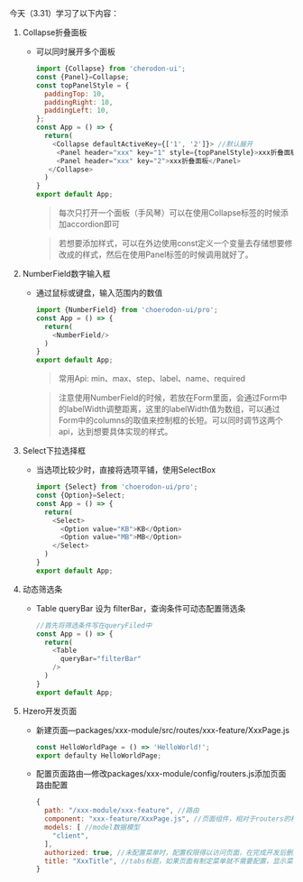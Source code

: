 今天（3.31）学习了以下内容：

1. Collapse折叠面板

   - 可以同时展开多个面板

     ```js
     import {Collapse} from 'cherodon-ui';
     const {Panel}=Collapse;
     const topPanelStyle = {
       paddingTop: 10,
       paddingRight: 10,
       paddingLeft: 10,
     };
     const App = () => {
       return(
         <Collapse defaultActiveKey={['1', '2']}> //默认展开
       	  <Panel header="xxx" key="1" style={topPanelStyle}>xxx折叠面板</Panel>
       	  <Panel header="xxx" key="2">xxx折叠面板</Panel>
     	</Collapse>
       )
     }
     export default App;
     ```

     > 每次只打开一个面板（手风琴）可以在使用Collapse标签的时候添加accordion即可

     > 若想要添加样式，可以在外边使用const定义一个变量去存储想要修改成的样式，然后在使用Panel标签的时候调用就好了。

2. NumberField数字输入框

   - 通过鼠标或键盘，输入范围内的数值

     ```js
     import {NumberField} from 'choerodon-ui/pro';
     const App = () => {
       return(
         <NumberField/>
       )
     }
     export default App;
     ```

     > 常用Api: min、max、step、label、name、required

     > 注意使用NumberField的时候，若放在Form里面，会通过Form中的labelWidth调整距离，这里的labelWidth值为数组，可以通过Form中的columns的取值来控制框的长短。可以同时调节这两个api，达到想要具体实现的样式。

3. Select下拉选择框

   - 当选项比较少时，直接将选项平铺，使用SelectBox

     ```js
     import {Select} from 'choerodon-ui/pro';
     const {Option}=Select;
     const App = () => {
       return(
         <Select>
           <Option value="KB">KB</Option>
           <Option value="MB">MB</Option>
         </Select>
       )
     }
     export default App;
     ```

4. 动态筛选条

   - Table queryBar 设为 filterBar，查询条件可动态配置筛选条

     ```js
     //首先将筛选条件写在queryFiled中
     const App = () => {
       return(
         <Table 
           queryBar="filterBar"  
         />
       )
     }
     export default App;
     ```

5. Hzero开发页面

   - 新建页面—packages/xxx-module/src/routes/xxx-feature/XxxPage.js

     ```js
     const HelloWorldPage = () => 'HelloWorld!';
     export defaulty HelloWorldPage;
     ```

   - 配置页面路由—修改packages/xxx-module/config/routers.js添加页面路由配置

     ```js
     {
       path: "/xxx-module/xxx-feature", //路由
       component: "xxx-feature/XxxPage.js", //页面组件，相对于routers的相对位置
       models: [ //model数据模型
         "client",
       ],
       authorized: true, //未配置菜单时，配置权限得以访问页面，在完成开发后删除此属性
       title: "XxxTitle", //tabs标题，如果页面有制定菜单就不需要配置，显示菜单文案
     }
     ```

   